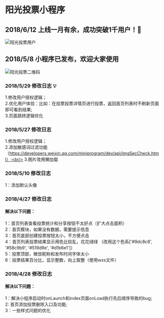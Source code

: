 # 阳光投票小程序


## 2018/6/12 上线一月有余，成功突破1千用户！:tada:

![阳光投票用户](https://www.minivote.cn/storage/images/qrcode.jpeg)


## 2018/5/8 小程序已发布，欢迎大家使用

![阳光投票二维码](https://www.minivote.cn/storage/images/analysis.jpeg)

### 2018/5/29 修改日志 :bulb:

1.修改用户授权逻辑；<br/>
2.优化用户体验：比如：在投票投票详情页进行投票，返回首页列表时不刷新页面即可看到结果;<br/>
3.页面跳转逻辑优化<br/>


### 2018/5/27 修改日志

1.修改用户授权逻辑；<br/>
2.添加敏感词过滤功能（https://developers.weixin.qq.com/miniprogram/dev/api/imgSecCheck.html）;<br/>
3.图片改用懒加载


### 2018/5/10 修改日志

1：添加默认头像

### 2018/4/27 修改日志

#### 解决以下问题：

1：首页列表查看投票统计和分享按钮不太好点（扩大点击面积）<br/>
2：首页模块，如果没有数据，需要提示信息<br/>
3：首页底部创建投票按钮太小，不方便点击<br/>
4：首页列表投票结果显示用色比较乱，花花绿绿 （改用这个色系['#9dc8c8', '#58c9b9', '#519d9e', '#d1b6e1']）<br/>
5：投票顶部，微信昵称和发布时间字体太小<br/>
6：投票结果百分比，显示整数，向上取整（使用wxs文件）<br/>

### 2018/4/28 修改日志

#### 解决以下问题：

1：解决小程序启动时onLaunch和index页面onLoad执行先后顺序导致的bug;<br/>
2: 首页添加投票删除入口及功能;<br/>
3：一些样式问题的优化